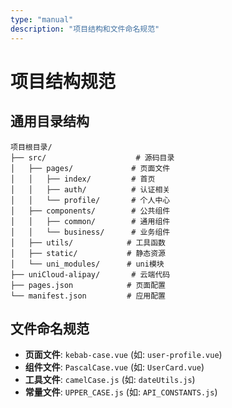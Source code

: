 ```yaml
---
type: "manual"
description: "项目结构和文件命名规范"
---
```


# 项目结构规范

## 通用目录结构

```
项目根目录/
├── src/                    # 源码目录
│   ├── pages/             # 页面文件
│   │   ├── index/         # 首页
│   │   ├── auth/          # 认证相关
│   │   └── profile/       # 个人中心
│   ├── components/        # 公共组件
│   │   ├── common/        # 通用组件
│   │   └── business/      # 业务组件
│   ├── utils/            # 工具函数
│   ├── static/           # 静态资源
│   └── uni_modules/      # uni模块
├── uniCloud-alipay/       # 云端代码
├── pages.json            # 页面配置
└── manifest.json         # 应用配置
```

## 文件命名规范

- **页面文件**: `kebab-case.vue` (如: `user-profile.vue`)
- **组件文件**: `PascalCase.vue` (如: `UserCard.vue`)
- **工具文件**: `camelCase.js` (如: `dateUtils.js`)
- **常量文件**: `UPPER_CASE.js` (如: `API_CONSTANTS.js`)